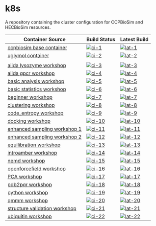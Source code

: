 # k8s
A repository containing the cluster configuration for CCPBioSim and HECBioSim resources.

| Container Source                       | Build Status       | Latest Build          |
| -------------------------------------- | ------------------ | --------------------- |
| [ccpbiosim base container][ln-1]       | [![ci-1]][cil-1]   | [![lat-1]][latl-1]    |
| [uglymol container][ln-2]             | [![ci-2]][cil-2]   | [![lat-2]][latl-2]    |
|                                        |                    |                       |
| [aiida lysozyme workshop][ln-3]        | [![ci-3]][cil-3]   | [![lat-3]][latl-3]    |
| [aiida gpcr workshop][ln-4]            | [![ci-4]][cil-4]   | [![lat-4]][latl-4]    |
| [basic analysis workshop][ln-5]        | [![ci-5]][cil-5]   | [![lat-5]][latl-5]    |
| [basic statistics workshop][ln-6]      | [![ci-6]][cil-6]   | [![lat-6]][latl-6]    |
| [beginner workshop][ln-7]              | [![ci-7]][cil-7]   | [![lat-7]][latl-7]    |
| [clustering workshop][ln-8]            | [![ci-8]][cil-8]   | [![lat-8]][latl-8]    |
| [code_entropy workshop][ln-9]          | [![ci-9]][cil-9]   | [![lat-9]][latl-9]    |
| [docking workshop][ln-10]              | [![ci-10]][cil-10] | [![lat-10]][latl-10]  |
| [enhanced sampling workshop 1][ln-11]  | [![ci-11]][cil-11] | [![lat-11]][latl-11]  |
| [enhanced sampling workshop 2][ln-12]  | [![ci-12]][cil-12] | [![lat-12]][latl-12]  |
| [equilibration workshop][ln-13]        | [![ci-13]][cil-13] | [![lat-13]][latl-13]  |
| [introamber workshop][ln-14]           | [![ci-14]][cil-14] | [![lat-14]][latl-14]  |
| [nemd workshop][ln-15]                 | [![ci-15]][cil-15] | [![lat-15]][latl-15]  |
| [openforcefield workshop][ln-16]       | [![ci-16]][cil-16] | [![lat-16]][latl-16]  |
| [PCA workshop][ln-17]                  | [![ci-17]][cil-17] | [![lat-17]][latl-17]  |
| [pdb2pqr workshop][ln-18]              | [![ci-18]][cil-18] | [![lat-18]][latl-18]  |
| [python workshop][ln-19]               | [![ci-19]][cil-19] | [![lat-19]][latl-19]  |
| [qmmm workshop][ln-20]                 | [![ci-20]][cil-20] | [![lat-20]][latl-20]  |
| [structure validation workshop][ln-21] | [![ci-21]][cil-21] | [![lat-21]][latl-21]  |
| [ubiquitin workshop][ln-22]            | [![ci-22]][cil-22] | [![lat-22]][latl-22]  |

[ln-1]: https://github.com/ccpbiosim/jupyterhub-base
[ci-1]: https://github.com/ccpbiosim/jupyterhub-base/actions/workflows/build.yaml/badge.svg?branch=main
[cil-1]: https://github.com/ccpbiosim/jupyterhub-base/actions/workflows/build.yaml
[lat-1]: https://img.shields.io/badge/dynamic/json?url=https%3A%2F%2Fccpbiosim.github.io%2Fworkshops-dash%2Fworkshop.json&query=%24.containers.jupyterhub-base.latest&labelColor=grey&logo=github&logoColor=white&label=latest&color=purple
[latl-1]: https://github.com/ccpbiosim/jupyterhub-base/pkgs/container/jupyterhub-base

[ln-2]: https://github.com/ccpbiosim/uglymol
[ci-2]: https://github.com/ccpbiosim/uglymol/actions/workflows/build.yaml/badge.svg?branch=main
[cil-2]: https://github.com/ccpbiosim/uglymol/actions/workflows/build.yaml
[lat-2]: https://img.shields.io/badge/dynamic/json?url=https%3A%2F%2Fccpbiosim.github.io%2Fworkshops-dash%2Fworkshop.json&query=%24.containers.uglymol.latest&labelColor=grey&logo=github&logoColor=white&label=latest&color=purple
[latl-2]: https://github.com/ccpbiosim/jupyterhub-base/pkgs/container/uglymol

[ln-3]: https://github.com/ccpbiosim/aiida-lysozyme-workshop
[ci-3]: https://github.com/ccpbiosim/aiida-lysozyme-workshop/actions/workflows/build.yaml/badge.svg?branch=main
[cil-3]: https://github.com/ccpbiosim/aiida-lysozyme-workshop/actions/workflows/build.yaml
[lat-3]: https://img.shields.io/badge/dynamic/json?url=https%3A%2F%2Fccpbiosim.github.io%2Fworkshops-dash%2Fworkshop.json&query=%24.containers.aiida-lysozyme-workshop.latest&labelColor=grey&logo=github&logoColor=white&label=latest&color=purple
[latl-3]: https://github.com/ccpbiosim/jupyterhub-base/pkgs/container/aiida-lysozyme-workshop

[ln-4]: https://github.com/ccpbiosim/aiida-gpcr-workshop
[ci-4]: https://github.com/ccpbiosim/aiida-gpcr-workshop/actions/workflows/build.yaml/badge.svg?branch=main
[cil-4]: https://github.com/ccpbiosim/aiida-gpcr-workshop/actions/workflows/build.yaml
[lat-4]: https://img.shields.io/badge/dynamic/json?url=https%3A%2F%2Fccpbiosim.github.io%2Fworkshops-dash%2Fworkshop.json&query=%24.containers.aiida-gpcr-workshop.latest&labelColor=grey&logo=github&logoColor=white&label=latest&color=purple
[latl-4]: https://github.com/ccpbiosim/jupyterhub-base/pkgs/container/aiida-gpcr-workshop

[ln-5]: https://github.com/ccpbiosim/basic-analysis-workshop
[ci-5]: https://github.com/ccpbiosim/basic-analysis-workshop/actions/workflows/build.yaml/badge.svg?branch=main
[cil-5]: https://github.com/ccpbiosim/basic-analysis-workshop/actions/workflows/build.yaml
[lat-5]: https://img.shields.io/badge/dynamic/json?url=https%3A%2F%2Fccpbiosim.github.io%2Fworkshops-dash%2Fworkshop.json&query=%24.containers.basic-analysis-workshop.latest&labelColor=grey&logo=github&logoColor=white&label=latest&color=purple
[latl-5]: https://github.com/ccpbiosim/jupyterhub-base/pkgs/container/basic-analysis-workshop

[ln-6]: https://github.com/ccpbiosim/basic-statistics-workshop
[ci-6]: https://github.com/ccpbiosim/basic-statistics-workshop/actions/workflows/build.yaml/badge.svg?branch=main
[cil-6]: https://github.com/ccpbiosim/basic-statistics-workshop/actions/workflows/build.yaml
[lat-6]: https://img.shields.io/badge/dynamic/json?url=https%3A%2F%2Fccpbiosim.github.io%2Fworkshops-dash%2Fworkshop.json&query=%24.containers.basic-statistics-workshop.latest&labelColor=grey&logo=github&logoColor=white&label=latest&color=purple
[latl-6]: https://github.com/ccpbiosim/jupyterhub-base/pkgs/container/basic-statistics-workshop

[ln-7]: https://github.com/ccpbiosim/beginners-workshop
[ci-7]: https://github.com/ccpbiosim/beginners-workshop/actions/workflows/build.yaml/badge.svg?branch=main
[cil-7]: https://github.com/ccpbiosim/beginners-workshop/actions/workflows/build.yaml
[lat-7]: https://img.shields.io/badge/dynamic/json?url=https%3A%2F%2Fccpbiosim.github.io%2Fworkshops-dash%2Fworkshop.json&query=%24.containers.beginners-workshop.latest&labelColor=grey&logo=github&logoColor=white&label=latest&color=purple
[latl-7]: https://github.com/ccpbiosim/jupyterhub-base/pkgs/container/beginners-workshop

[ln-8]: https://github.com/ccpbiosim/clustering-workshop
[ci-8]: https://github.com/ccpbiosim/clustering-workshop/actions/workflows/build.yaml/badge.svg?branch=main
[cil-8]: https://github.com/ccpbiosim/clustering-workshop/actions/workflows/build.yaml
[lat-8]: https://img.shields.io/badge/dynamic/json?url=https%3A%2F%2Fccpbiosim.github.io%2Fworkshops-dash%2Fworkshop.json&query=%24.containers.clustering-workshop.latest&labelColor=grey&logo=github&logoColor=white&label=latest&color=purple
[latl-8]: https://github.com/ccpbiosim/jupyterhub-base/pkgs/container/clustering-workshop

[ln-9]: https://github.com/ccpbiosim/codeentropy-workshop
[ci-9]: https://github.com/ccpbiosim/codeentropy-workshop/actions/workflows/build.yaml/badge.svg?branch=main
[cil-9]: https://github.com/ccpbiosim/codeentropy-workshop/actions/workflows/build.yaml
[lat-9]: https://img.shields.io/badge/dynamic/json?url=https%3A%2F%2Fccpbiosim.github.io%2Fworkshops-dash%2Fworkshop.json&query=%24.containers.codeentropy-workshop.latest&labelColor=grey&logo=github&logoColor=white&label=latest&color=purple
[latl-9]: https://github.com/ccpbiosim/jupyterhub-base/pkgs/container/codeentropy-workshop

[ln-10]: https://github.com/ccpbiosim/docking-workshop
[ci-10]: https://github.com/ccpbiosim/docking-workshop/actions/workflows/build.yaml/badge.svg?branch=main
[cil-10]: https://github.com/ccpbiosim/docking-workshop/actions/workflows/build.yaml
[lat-10]: https://img.shields.io/badge/dynamic/json?url=https%3A%2F%2Fccpbiosim.github.io%2Fworkshops-dash%2Fworkshop.json&query=%24.containers.docking-workshop.latest&labelColor=grey&logo=github&logoColor=white&label=latest&color=purple
[latl-10]: https://github.com/ccpbiosim/jupyterhub-base/pkgs/container/docking-workshop

[ln-11]: https://github.com/ccpbiosim/enhanced-sampling-workshop
[ci-11]: https://github.com/ccpbiosim/enhanced-sampling-workshop/actions/workflows/build-container1.yaml/badge.svg?branch=main
[cil-11]: https://github.com/ccpbiosim/enhanced-sampling-workshop/actions/workflows/build.yaml
[lat-11]: https://img.shields.io/badge/dynamic/json?url=https%3A%2F%2Fccpbiosim.github.io%2Fworkshops-dash%2Fworkshop.json&query=%24.containers.enhanced-sampling-workshop-part1.latest&labelColor=grey&logo=github&logoColor=white&label=latest&color=purple
[latl-11]: https://github.com/ccpbiosim/jupyterhub-base/pkgs/container/enhanced-sampling-workshop-part1

[ln-12]: https://github.com/ccpbiosim/enhanced-sampling-workshop
[ci-12]: https://github.com/ccpbiosim/enhanced-sampling-workshop/actions/workflows/build-container2.yaml/badge.svg?branch=main
[cil-12]: https://github.com/ccpbiosim/enhanced-sampling-workshop/actions/workflows/build.yaml
[lat-12]: https://img.shields.io/badge/dynamic/json?url=https%3A%2F%2Fccpbiosim.github.io%2Fworkshops-dash%2Fworkshop.json&query=%24.containers.enhanced-sampling-workshop-part2.latest&labelColor=grey&logo=github&logoColor=white&label=latest&color=purple
[latl-12]: https://github.com/ccpbiosim/jupyterhub-base/pkgs/container/enhanced-sampling-workshop-part2

[ln-13]: https://github.com/ccpbiosim/equilibration-workshop
[ci-13]: https://github.com/ccpbiosim/equilibration-workshop/actions/workflows/build.yaml/badge.svg?branch=main
[cil-13]: https://github.com/ccpbiosim/equilibration-workshop/actions/workflows/build.yaml
[lat-13]: https://img.shields.io/badge/dynamic/json?url=https%3A%2F%2Fccpbiosim.github.io%2Fworkshops-dash%2Fworkshop.json&query=%24.containers.equilibration-workshop.latest&labelColor=grey&logo=github&logoColor=white&label=latest&color=purple
[latl-13]: https://github.com/ccpbiosim/jupyterhub-base/pkgs/container/equilibration-workshop

[ln-14]: https://github.com/ccpbiosim/introamber-workshop
[ci-14]: https://github.com/ccpbiosim/introamber-workshop/actions/workflows/build.yaml/badge.svg?branch=main
[cil-14]: https://github.com/ccpbiosim/introamber-workshop/actions/workflows/build.yaml
[lat-14]: https://img.shields.io/badge/dynamic/json?url=https%3A%2F%2Fccpbiosim.github.io%2Fworkshops-dash%2Fworkshop.json&query=%24.containers.introamber-workshop.latest&labelColor=grey&logo=github&logoColor=white&label=latest&color=purple
[latl-14]: https://github.com/ccpbiosim/jupyterhub-base/pkgs/container/introamber-workshop

[ln-15]: https://github.com/ccpbiosim/nemd-workshop
[ci-15]: https://github.com/ccpbiosim/nemd-workshop/actions/workflows/build.yaml/badge.svg?branch=main
[cil-15]: https://github.com/ccpbiosim/nemd-workshop/actions/workflows/build.yaml
[lat-15]: https://img.shields.io/badge/dynamic/json?url=https%3A%2F%2Fccpbiosim.github.io%2Fworkshops-dash%2Fworkshop.json&query=%24.containers.nemd-workshop.latest&labelColor=grey&logo=github&logoColor=white&label=latest&color=purple
[latl-15]: https://github.com/ccpbiosim/jupyterhub-base/pkgs/container/nemd-workshop

[ln-16]: https://github.com/ccpbiosim/openff-workshop
[ci-16]: https://github.com/ccpbiosim/openff-workshop/actions/workflows/build.yaml/badge.svg?branch=main
[cil-16]: https://github.com/ccpbiosim/openff-workshop/actions/workflows/build.yaml
[lat-16]: https://img.shields.io/badge/dynamic/json?url=https%3A%2F%2Fccpbiosim.github.io%2Fworkshops-dash%2Fworkshop.json&query=%24.containers.openff-workshop.latest&labelColor=grey&logo=github&logoColor=white&label=latest&color=purple
[latl-16]: https://github.com/ccpbiosim/jupyterhub-base/pkgs/container/openff-workshop

[ln-17]: https://github.com/ccpbiosim/pca-workshop
[ci-17]: https://github.com/ccpbiosim/pca-workshop/actions/workflows/build.yaml/badge.svg?branch=main
[cil-17]: https://github.com/ccpbiosim/pca-workshop/actions/workflows/build.yaml
[lat-17]: https://img.shields.io/badge/dynamic/json?url=https%3A%2F%2Fccpbiosim.github.io%2Fworkshops-dash%2Fworkshop.json&query=%24.containers.pca-workshop.latest&labelColor=grey&logo=github&logoColor=white&label=latest&color=purple
[latl-17]: https://github.com/ccpbiosim/jupyterhub-base/pkgs/container/pca-workshop

[ln-18]: https://github.com/ccpbiosim/pdb2pqr-workshop
[ci-18]: https://github.com/ccpbiosim/pdb2pqr-workshop/actions/workflows/build.yaml/badge.svg?branch=main
[cil-18]: https://github.com/ccpbiosim/pdb2pqr-workshop/actions/workflows/build.yaml
[lat-18]: https://img.shields.io/badge/dynamic/json?url=https%3A%2F%2Fccpbiosim.github.io%2Fworkshops-dash%2Fworkshop.json&query=%24.containers.pdb2pqr-workshop.latest&labelColor=grey&logo=github&logoColor=white&label=latest&color=purple
[latl-18]: https://github.com/ccpbiosim/jupyterhub-base/pkgs/container/pdb2pqr-workshop

[ln-19]: https://github.com/ccpbiosim/python-workshop
[ci-19]: https://github.com/ccpbiosim/python-workshop/actions/workflows/build.yaml/badge.svg?branch=main
[cil-19]: https://github.com/ccpbiosim/python-workshop/actions/workflows/build.yaml
[lat-19]: https://img.shields.io/badge/dynamic/json?url=https%3A%2F%2Fccpbiosim.github.io%2Fworkshops-dash%2Fworkshop.json&query=%24.containers.python-workshop.latest&labelColor=grey&logo=github&logoColor=white&label=latest&color=purple
[latl-19]: https://github.com/ccpbiosim/jupyterhub-base/pkgs/container/python-workshop

[ln-20]: https://github.com/ccpbiosim/qmmm-workshop
[ci-20]: https://github.com/ccpbiosim/qmmm-workshop/actions/workflows/build.yaml/badge.svg?branch=main
[cil-20]: https://github.com/ccpbiosim/qmmm-workshop/actions/workflows/build.yaml
[lat-20]: https://img.shields.io/badge/dynamic/json?url=https%3A%2F%2Fccpbiosim.github.io%2Fworkshops-dash%2Fworkshop.json&query=%24.containers.qmmm-workshop.latest&labelColor=grey&logo=github&logoColor=white&label=latest&color=purple
[latl-20]: https://github.com/ccpbiosim/jupyterhub-base/pkgs/container/qmmm-workshop

[ln-21]: https://github.com/ccpbiosim/structure-validation-workshop
[ci-21]: https://github.com/ccpbiosim/structure-validation-workshop/actions/workflows/build.yaml/badge.svg?branch=main
[cil-21]: https://github.com/ccpbiosim/structure-validation-workshop/actions/workflows/build.yaml
[lat-21]: https://img.shields.io/badge/dynamic/json?url=https%3A%2F%2Fccpbiosim.github.io%2Fworkshops-dash%2Fworkshop.json&query=%24.containers.structure-validation-workshop.latest&labelColor=grey&logo=github&logoColor=white&label=latest&color=purple
[latl-21]: https://github.com/ccpbiosim/jupyterhub-base/pkgs/container/structure-validation-workshop

[ln-22]: https://github.com/ccpbiosim/ubiquitin-analysis-workshop
[ci-22]: https://github.com/ccpbiosim/ubiquitin-analysis-workshop/actions/workflows/build.yaml/badge.svg?branch=main
[cil-22]: https://github.com/ccpbiosim/ubiquitin-analysis-workshop/actions/workflows/build.yaml
[lat-22]: https://img.shields.io/badge/dynamic/json?url=https%3A%2F%2Fccpbiosim.github.io%2Fworkshops-dash%2Fworkshop.json&query=%24.containers.ubiquitin-analysis-workshop.latest&labelColor=grey&logo=github&logoColor=white&label=latest&color=purple
[latl-22]: https://github.com/ccpbiosim/jupyterhub-base/pkgs/container/ubiquitin-analysis-workshop
